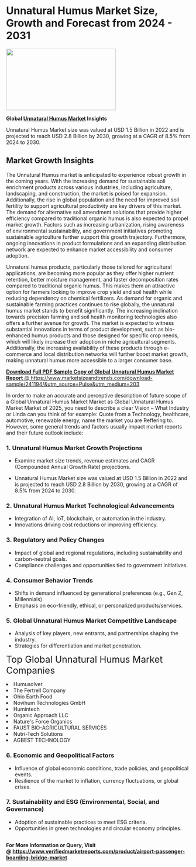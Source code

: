 <H1>Unnatural Humus Market Size, Growth and Forecast from 2024 - 2031</H1><img class="aligncenter size-medium wp-image-584254" src="https://thirdeyenews.in/wp-content/uploads/2024/09/Global-Market-Research-300x168.jpeg" alt="" width="300" height="168" /><p><strong>Global&nbsp;<a href="https://www.marketsizeandtrends.com/download-sample/241194/&amp;utm_source=Pulse&amp;utm_medium=203">Unnatural Humus Market</a> Insights</strong></p><p>Unnatural Humus Market size was valued at USD 1.5 Billion in 2022 and is projected to reach USD 2.8 Billion by 2030, growing at a CAGR of 8.5% from 2024 to 2030.</p><p><h2>Market Growth Insights</h2> <p>The Unnatural Humus market is anticipated to experience robust growth in the coming years. With the increasing demand for sustainable soil enrichment products across various industries, including agriculture, landscaping, and construction, the market is poised for expansion. Additionally, the rise in global population and the need for improved soil fertility to support agricultural productivity are key drivers of this market. The demand for alternative soil amendment solutions that provide higher efficiency compared to traditional organic humus is also expected to propel market growth. Factors such as increasing urbanization, rising awareness of environmental sustainability, and government initiatives promoting sustainable agriculture further support this growth trajectory. Furthermore, ongoing innovations in product formulations and an expanding distribution network are expected to enhance market accessibility and consumer adoption.</p> <p><a href="#"></a></p> <p>Unnatural humus products, particularly those tailored for agricultural applications, are becoming more popular as they offer higher nutrient retention, better moisture management, and faster decomposition rates compared to traditional organic humus. This makes them an attractive option for farmers looking to improve crop yield and soil health while reducing dependency on chemical fertilizers. As demand for organic and sustainable farming practices continues to rise globally, the unnatural humus market stands to benefit significantly. The increasing inclination towards precision farming and soil health monitoring technologies also offers a further avenue for growth. The market is expected to witness substantial innovations in terms of product development, such as bio-enhanced humus products and those designed for specific crop needs, which will likely increase their adoption in niche agricultural segments. Additionally, the increasing availability of these products through e-commerce and local distribution networks will further boost market growth, making unnatural humus more accessible to a larger consumer base.</p> <p><a href="#"></p><p><span class=""><strong>Download Full PDF Sample Copy of Global Unnatural Humus Market Report</strong> @ <a href="https://www.marketsizeandtrends.com/download-sample/241194/&amp;utm_source=Pulse&amp;utm_medium=203" target="_blank">https://www.marketsizeandtrends.com/download-sample/241194/&amp;utm_source=Pulse&amp;utm_medium=203</a></span></p><p>In order to make an accurate and perceptive description of future scope of a Global&nbsp;Unnatural Humus Market Market as Global&nbsp;Unnatural Humus Market Market of 2025, you need to describe a clear Vision &ndash; What Industry or Linda can you think of for example: Quote from a Technology, healthcare, automotive, renewable energy, name the market you are Reffering to. However, some general trends and factors usually impact market reports and their future outlook include:</p><h3>1.&nbsp;<strong>Unnatural Humus Market Growth Projections</strong></h3><ul><li>Examine market size trends, revenue estimates and CAGR (Compounded Annual Growth Rate) projections.</li><li><p>Unnatural Humus Market size was valued at USD 1.5 Billion in 2022 and is projected to reach USD 2.8 Billion by 2030, growing at a CAGR of 8.5% from 2024 to 2030.</p></li></ul><h3>2.&nbsp;<strong>Unnatural Humus Market Technological Advancements</strong></h3><ul><li>Integration of AI, IoT, blockchain, or automation in the industry.</li><li>Innovations driving cost reductions or improving efficiency.</li></ul><h3>3.&nbsp;<strong>Regulatory and Policy Changes</strong></h3><ul><li>Impact of global and regional regulations, including sustainability and carbon-neutral goals.</li><li>Compliance challenges and opportunities tied to government initiatives.</li></ul><h3>4.&nbsp;<strong>Consumer Behavior Trends</strong></h3><ul><li>Shifts in demand influenced by generational preferences (e.g., Gen Z, Millennials).</li><li>Emphasis on eco-friendly, ethical, or personalized products/services.</li></ul><h3>5.&nbsp;<strong>Global Unnatural Humus Market Competitive Landscape</strong></h3><ul><li>Analysis of key players, new entrants, and partnerships shaping the industry.</li><li>Strategies for differentiation and market penetration.</li></ul><p data-pm-slice="1 1 []"><span style="color: inherit; font-family: inherit; font-size: 25px;">Top Global Unnatural Humus Market Companies</span></p><div class="" data-test-id=""><p><li>Humusolver</li><li> The Fertrell Company</li><li> Ohio Earth Food</li><li> Novihum Technologies GmbH</li><li> Humintech</li><li> Organic Approach LLC</li><li> Nature's Force Organics</li><li> FAUST BIO-AGRICULTURAL SERVICES</li><li> Nutri-Tech Solutions</li><li> AGBEST TECHNOLOGY</li></p></div><h3>6.&nbsp;<strong>Economic and Geopolitical Factors</strong></h3><ul><li>Influence of global economic conditions, trade policies, and geopolitical events.</li><li>Resilience of the market to inflation, currency fluctuations, or global crises.</li></ul><h3>7.&nbsp;<strong>Sustainability and ESG (Environmental, Social, and Governance)</strong></h3><ul><li>Adoption of sustainable practices to meet ESG criteria.</li><li>Opportunities in green technologies and circular economy principles.</li></ul><h2><strong style="font-size: 14px;">For More Information or Query, Visit @&nbsp;</strong><a style="background-color: #ffffff; font-size: 14px;" href="https://www.marketsizeandtrends.com/report/unnatural-humus-market/" target="_blank">https://www.verifiedmarketreports.com/product/airport-passenger-boarding-bridge-market</a></h2>
